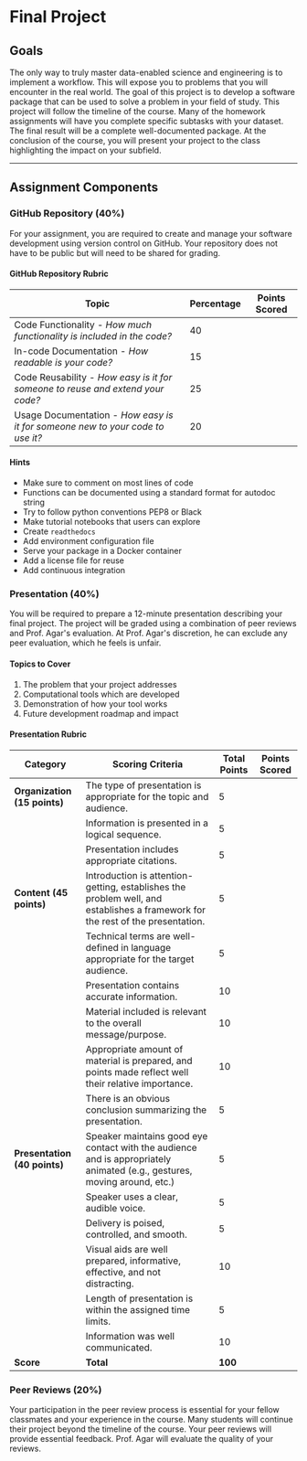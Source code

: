 # Final Project

## Goals

The only way to truly master data-enabled science and engineering is to implement a workflow. This will expose you to problems that you will encounter in the real world. The goal of this project is to develop a software package that can be used to solve a problem in your field of study. This project will follow the timeline of the course. Many of the homework assignments will have you complete specific subtasks with your dataset. The final result will be a complete well-documented package. At the conclusion of the course, you will present your project to the class highlighting the impact on your subfield.

---

## Assignment Components

### GitHub Repository (40%)

For your assignment, you are required to create and manage your software development using version control on GitHub. Your repository does not have to be public but will need to be shared for grading. 

#### GitHub Repository Rubric

| **Topic**                                        | **Percentage** | **Points Scored** |
|--------------------------------------------------|----------------|-------------------|
| Code Functionality - _How much functionality is included in the code?_    | 40             |                   |
| In-code Documentation - _How readable is your code?_                      | 15             |                   |
| Code Reusability - _How easy is it for someone to reuse and extend your code?_ | 25             |                   |
| Usage Documentation - _How easy is it for someone new to your code to use it?_ | 20             |                   |



#### Hints

* Make sure to comment on most lines of code
* Functions can be documented using a standard format for autodoc string
* Try to follow python conventions PEP8 or Black
* Make tutorial notebooks that users can explore
* Create `readthedocs`
* Add environment configuration file
* Serve your package in a Docker container
* Add a license file for reuse
* Add continuous integration


### Presentation (40%)

You will be required to prepare a 12-minute presentation describing your final project. The project will be graded using a combination of peer reviews and Prof. Agar's evaluation. At Prof. Agar's discretion, he can exclude any peer evaluation, which he feels is unfair.

#### Topics to Cover

1. The problem that your project addresses
1. Computational tools which are developed
1. Demonstration of how your tool works
1. Future development roadmap and impact

#### Presentation Rubric

| **Category**                      | **Scoring Criteria**                                                                                                                                                       | **Total Points** | **Points Scored** |
|------------------------------------|---------------------------------------------------------------------------------------------------------------------------------------------------------------------------|------------------|-------------------|
| **Organization (15 points)**       | The type of presentation is appropriate for the topic and audience.                                                                                                        | 5                |                   |
|                                    | Information is presented in a logical sequence.                                                                                                                            | 5                |                   |
|                                    | Presentation includes appropriate citations.                                                                                                                               | 5                |                   |
| **Content (45 points)**            | Introduction is attention-getting, establishes the problem well, and establishes a framework for the rest of the presentation.                                              | 5                |                   |
|                                    | Technical terms are well-defined in language appropriate for the target audience.                                                                                          | 5                |                   |
|                                    | Presentation contains accurate information.                                                                                                                                | 10               |                   |
|                                    | Material included is relevant to the overall message/purpose.                                                                                                              | 10               |                   |
|                                    | Appropriate amount of material is prepared, and points made reflect well their relative importance.                                                                        | 10               |                   |
|                                    | There is an obvious conclusion summarizing the presentation.                                                                                                              | 5                |                   |
| **Presentation (40 points)**       | Speaker maintains good eye contact with the audience and is appropriately animated (e.g., gestures, moving around, etc.)                                                    | 5                |                   |
|                                    | Speaker uses a clear, audible voice.                                                                                                                                       | 5                |                   |
|                                    | Delivery is poised, controlled, and smooth.                                                                                                                                | 5                |                   |
|                                    | Visual aids are well prepared, informative, effective, and not distracting.                                                                                                | 10               |                   |
|                                    | Length of presentation is within the assigned time limits.                                                                                                                 | 5                |                   |
|                                    | Information was well communicated.                                                                                                                                        | 10               |                   |
| **Score**                          | **Total**                                                                                                                                                                  | **100**          |                   |


### Peer Reviews (20%)

Your participation in the peer review process is essential for your fellow classmates and your experience in the course. Many students will continue their project beyond the timeline of the course. Your peer reviews will provide essential feedback. Prof. Agar will evaluate the quality of your reviews. 
